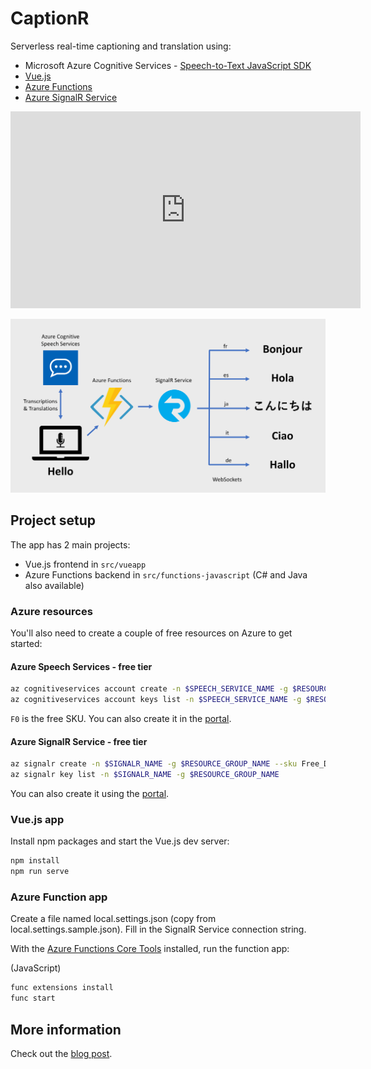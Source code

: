 # CaptionR

Serverless real-time captioning and translation using:

* Microsoft Azure Cognitive Services - [Speech-to-Text JavaScript SDK](https://www.npmjs.com/package/microsoft-cognitiveservices-speech-sdk)
* [Vue.js](https://vuejs.org/)
* [Azure Functions](https://docs.microsoft.com/azure/azure-functions/?WT.mc_id=captionr-github-antchu)
* [Azure SignalR Service](https://docs.microsoft.com/azure/azure-signalr/?WT.mc_id=captionr-github-antchu)

<iframe width="560" height="315" src="https://www.youtube.com/embed/YLtXoGk8A1c" frameborder="0" allow="accelerometer; encrypted-media; gyroscope; picture-in-picture" allowfullscreen></iframe>

![Project architecture](media/architecture.png)

## Project setup

The app has 2 main projects:
* Vue.js frontend in `src/vueapp`
* Azure Functions backend in `src/functions-javascript` (C# and Java also available)

### Azure resources

You'll also need to create a couple of free resources on Azure to get started:

#### Azure Speech Services - free tier

```bash
az cognitiveservices account create -n $SPEECH_SERVICE_NAME -g $RESOURCE_GROUP_NAME --kind SpeechServices --sku F0 -l westus
az cognitiveservices account keys list -n $SPEECH_SERVICE_NAME -g $RESOURCE_GROUP_NAME
```

`F0` is the free SKU. You can also create it in the [portal](https://portal.azure.com/?WT.mc_id=captionr-github-antchu#create/Microsoft.CognitiveServicesSpeechServices).

#### Azure SignalR Service - free tier

```bash
az signalr create -n $SIGNALR_NAME -g $RESOURCE_GROUP_NAME --sku Free_DS2 -l westus
az signalr key list -n $SIGNALR_NAME -g $RESOURCE_GROUP_NAME
```

You can also create it using the [portal](https://portal.azure.com/?WT.mc_id=captionr-github-antchu#create/Microsoft.SignalRGalleryPackage).

### Vue.js app

Install npm packages and start the Vue.js dev server:

```bash
npm install
npm run serve
```

### Azure Function app

Create a file named local.settings.json (copy from local.settings.sample.json). Fill in the SignalR Service connection string.

With the [Azure Functions Core Tools](https://docs.microsoft.com/azure/azure-functions/functions-run-local?WT.mc_id=captionr-github-antchu#install-the-azure-functions-core-tools) installed, run the function app:

(JavaScript)

```bash
func extensions install
func start
```

## More information

Check out the [blog post](https://anthonychu.ca/post/realtime-captioning-translation-cognitive-services-signalr-azure-functions/).